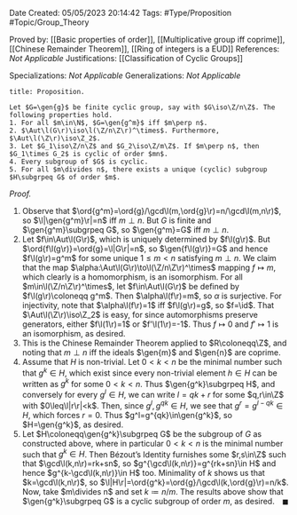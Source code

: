 <div class="topSpace"></div>

Date Created: 05/05/2023 20:14:42
Tags: #Type/Proposition #Topic/Group_Theory

Proved by: [[Basic properties of order]], [[Multiplicative group iff coprime]], [[Chinese Remainder Theorem]], [[Ring of integers is a EUD]]
References: <i>Not Applicable</i>
Justifications: [[Classification of Cyclic Groups]]

Specializations: <i>Not Applicable</i>
Generalizations: <i>Not Applicable</i>

``` ad-Proposition
title: Proposition.

Let $G=\gen{g}$ be finite cyclic group, say with $G\iso\Z/n\Z$. The following properties hold.
1. For all $m\in\N$, $G=\gen{g^m}$ iff $m\perp n$.
2. $\Aut\l(G\r)\iso\l(\Z/n\Z\r)^\times$. Furthermore, $\Aut\l(\Z\r)\iso\Z_2$.
3. Let $G_1\iso\Z/n\Z$ and $G_2\iso\Z/m\Z$. If $m\perp n$, then $G_1\times G_2$ is cyclic of order $mn$.
4. Every subgroup of $G$ is cyclic.
5. For all $m\divides n$, there exists a unique (cyclic) subgroup $H\subgrpeq G$ of order $m$.

```

<i>Proof.</i>
1. Observe that $\ord{g^m}=\ord{g}/\gcd\l(m,\ord{g}\r)=n/\gcd\l(m,n\r)$, so $\l|\gen{g^m}\r|=n$ iff $m\perp n$. But $G$ is finite and $\gen{g^m}\subgrpeq G$, so $\gen{g^m}=G$ iff $m\perp n$.
2. Let $f\in\Aut\l(G\r)$, which is uniquely determined by $f\l(g\r)$. But $\ord{f\l(g\r)}=\ord{g}=\l|G\r|=n$, so $\gen{f\l(g\r)}=G$ and hence $f\l(g\r)=g^m$ for some unique $1\leq m<n$ satisfying $m\perp n$. We claim that the map $\alpha:\Aut\l(G\r)\to\l(\Z/n\Z\r)^\times$ mapping $f\mapsto m$, which clearly is a homomorphism, is an isomorphism. For all $m\in\l(\Z/n\Z\r)^\times$, let $f\in\Aut\l(G\r)$ be defined by $f\l(g\r)\coloneqq g^m$. Then $\alpha\l(f\r)=m$, so $\alpha$ is surjective. For injectivity, note that $\alpha\l(f\r)=1$ iff $f\l(g\r)=g$, so $f=\id$. That $\Aut\l(\Z\r)\iso\Z_2$ is easy, for since automorphisms preserve generators, either $f\l(1\r)=1$ or $f'\l(1\r)=-1$. Thus $f\mapsto0$ and $f'\mapsto1$ is an isomorphism, as desired.
3. This is the Chinese Remainder Theorem applied to $R\coloneqq\Z$, and noting that $m\perp n$ iff the ideals $\gen{m}$ and $\gen{n}$ are coprime.
4. Assume that $H$ is non-trivial. Let $0<k<n$ be the minimal number such that $g^k\in H$, which exist since every non-trivial element $h\in H$ can be written as $g^k$ for some $0<k<n$. Thus $\gen{g^k}\subgrpeq H$, and conversely for every $g^l\in H$, we can write $l=qk+r$ for some $q,r\in\Z$ with $0\leq\l|r\r|<k$. Then, since $g^l,g^{qk}\in H$, we see that $g^r=g^{l-qk}\in H$, which forces $r=0$. Thus $g^l=g^{qk}\in\gen{g^k}$, so $H=\gen{g^k}$, as desired.
5. Let $H\coloneqq\gen{g^k}\subgrpeq G$ be the subgroup of $G$ as constructed above, where in particular $0<k<n$ is the minimal number such that $g^k\in H$. Then Bézout’s Identity furnishes some $r,s\in\Z$ such that $\gcd\l(k,n\r)=rk+sn$, so $g^{\gcd\l(k,n\r)}=g^{rk+sn}\in H$ and hence $g^{k-\gcd\l(k,n\r)}\in H$ too. Minimality of $k$ shows us that $k=\gcd\l(k,n\r)$, so $\l|H\r|=\ord{g^k}=\ord{g}/\gcd\l(k,\ord{g}\r)=n/k$. Now, take $m\divides n$ and set $k\coloneqq n/m$. The results above show that $\gen{g^k}\subgrpeq G$ is a cyclic subgroup of order $m$, as desired.<span style="float:right;">$\blacksquare$</span>
